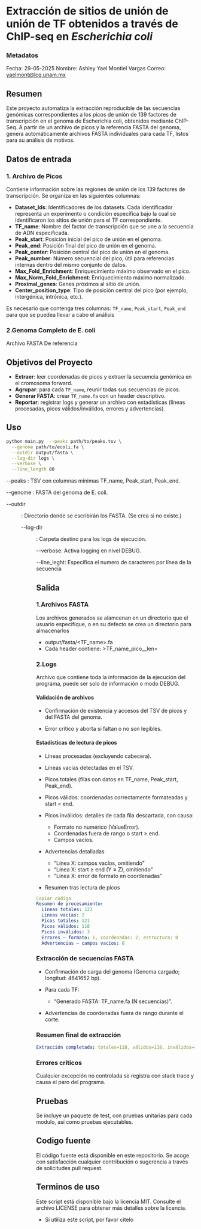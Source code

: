 
# Extracción de sitios de unión de unión de TF obtenidos a través de ChIP-seq en _Escherichia coli_ 

### Metadatos
Fecha: 29-05-2025
Nombre: Ashley Yael Montiel Vargas 
Correo: yaelmont@lcg.unam.mx

## Resumen

Este proyecto automatiza la extracción reproducible de las secuencias genómicas correspondientes a los picos de unión de 139 factores de transcripción en el genoma de Escherichia coli, obtenidos mediante ChIP-Seq. A partir de un archivo de picos y la referencia FASTA del genoma, genera automáticamente archivos FASTA individuales para cada TF, listos para su análisis de motivos.

## Datos de entrada

### 1. Archivo de Picos
Contiene información sobre las regiones de unión de los 139 factores de transcripción. Se organiza en las siguientes columnas:

- **Dataset_Ids**: Identificadores de los datasets. Cada identificador representa un experimento o condición específica bajo la cual se identificaron los sitios de unión para el TF correspondiente.
- **TF_name**: Nombre del factor de transcripción que se une a la secuencia de ADN especificada.
- **Peak_start**: Posición inicial del pico de unión en el genoma.
- **Peak_end**: Posición final del pico de unión en el genoma.
- **Peak_center**: Posición central del pico de unión en el genoma.
- **Peak_number**: Número secuencial del pico, útil para referencias internas dentro del mismo conjunto de datos.
- **Max_Fold_Enrichment**: Enriquecimiento máximo observado en el pico.
- **Max_Norm_Fold_Enrichment**: Enriquecimiento máximo normalizado.
- **Proximal_genes**: Genes próximos al sitio de unión.
- **Center_position_type**: Tipo de posición central del pico (por ejemplo, intergénica, intrónica, etc.).

Es necesario que contenga tres columnas: `TF_name`, `Peak_start`, `Peak_end` para que se puedea llevar a cabo el análisis

### 2.Genoma Completo de E. coli
Archivo FASTA De referencia

## Objetivos del Proyecto

- **Extraer**: leer coordenadas de picos y extraer la secuencia genómica en el cromosoma forward.  
- **Agrupar**: para cada `TF_name`, reunir todas sus secuencias de picos.  
- **Generar FASTA**: crear `TF_name.fa` con un header descriptivo.  
- **Reportar**: registrar logs y generar un archivo con estadísticas (líneas procesadas, picos válidos/inválidos, errores y advertencias).

## Uso

```bash
python main.py  --peaks path/to/peaks.tsv \
  --genome path/to/ecoli.fa \
  --outdir output/fasta \
  --log-dir logs \
  --verbose \
  --line_length 80
```

--peaks <file>: TSV con columnas mínimas TF_name, Peak_start, Peak_end.

--genome <file>: FASTA del genoma de E. coli.

--outdir <dir>: Directorio donde se escribirán los FASTA. (Se crea si no existe.)

--log-dir <dir>: Carpeta destino para los logs de ejecución.

--verbose: Activa logging en nivel DEBUG.

--line_leght: Especifica el numero de caracteres por línea de la secuencia

## Salida

### 1.Archivos FASTA
Los archivos generados se alamcenan en un directorio que el usuario especifique, o en su defecto se crea un directorio para almacenarlos

- output/fasta/<TF_name>.fa
- Cada header contiene: >TF_name_pico_<n>_len=<longitud>

### 2.Logs
Archivo que contiene toda la información de la ejecución del programa, puede ser solo de información o modo DEBUG. 

#### Validación de archivos

- Confirmación de existencia y accesos del TSV de picos y del FASTA del genoma.

- Error crítico y aborta si faltan o no son legibles.

#### Estadísticas de lectura de picos

- Líneas procesadas (excluyendo cabecera).
- Líneas vacías detectadas en el TSV.
- Picos totales (filas con datos en TF_name, Peak_start, Peak_end).
- Picos válidos: coordenadas correctamente formateadas y start < end.
- Picos inválidos: detalles de cada fila descartada, con causa:
    - Formato no numérico (ValueError).
    - Coordenadas fuera de rango o start ≥ end.
    - Campos vacíos.
- Advertencias detalladas
    - “Línea X: campos vacíos, omitiendo”
    - “Línea X: start ≥ end (Y ≥ Z), omitiendo”
    - “Línea X: error de formato en coordenadas”

- Resumen tras lectura de picos

```yaml
Copiar código
Resumen de procesamiento:
  Líneas totales: 123
  Líneas vacías: 2
  Picos totales: 121
  Picos válidos: 118
  Picos inválidos: 3
  Errores – formato: 1, coordenadas: 2, estructura: 0
  Advertencias – campos vacíos: 0
```

### Extracción de secuencias FASTA

- Confirmación de carga del genoma (Genoma cargado; longitud: 4641652 bp).

- Para cada TF:
    - “Generado FASTA: TF_name.fa (N secuencias)”.

- Advertencias de coordenadas fuera de rango durante el corte.

### Resumen final de extracción

```yaml
Extracción completada: totales=118, válidos=118, inválidos=0
```
### Errores críticos

Cualquier excepción no controlada se registra con stack trace y causa el paro del programa.

## Pruebas
Se incluye un paquete de test, con pruebas unitarias  para cada modulo, así como pruebas ejecutables.

## Codigo fuente
El código fuente está disponible en este repositorio. Se acoge con satisfacción cualquier contribución o sugerencia a través de solicitudes pull request.

## Terminos de uso
Este script está disponible bajo la licencia MIT. Consulte el archivo LICENSE para obtener más detalles sobre la licencia.

- Si utiliza este script, por favor citelo

